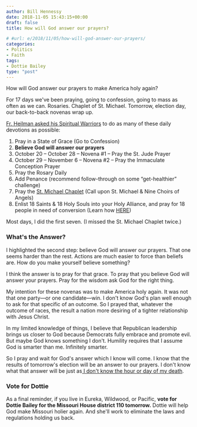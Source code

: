 ```yaml
---
author: Bill Hennessy
date: 2018-11-05 15:43:15+00:00
draft: false
title: How will God answer our prayers?

# #url: e/2018/11/05/how-will-god-answer-our-prayers/
categories:
- Politics
- Faith
tags:
- Dottie Bailey
type: "post"
---
```





How will God answer our prayers to make America holy again?







For 17 days we've been praying, going to confession, going to mass as often as we can. Rosaries. Chaplet of St. Michael. Tomorrow, election day, our back-to-back novenas wrap up.







[Fr. Heilman asked his Spiritual Warriors](https://www.romancatholicman.com/make-america-holy-again-spiritual-warfare-campaign-day-17/) to do as many of these daily devotions as possible:





  1. Pray in a State of Grace (Go to Confession)  
  2. **Believe God will answer our prayers**  
  3. October 20 – October 28 – Novena #1 – Pray the St. Jude Prayer  
  4. October 29 – November 6 – Novena #2 – Pray the Immaculate Conception Prayer  
  5. Pray the Rosary Daily  
  6. Add Penance (recommend follow-through on some “get-healthier” challenge)  
  7. Pray the [St. Michael Chaplet](https://www.romancatholicman.com/st-michael-combat-chaplet/) (Call upon St. Michael & Nine Choirs of Angels)  
  8. Enlist 18 Saints & 18 Holy Souls into your Holy Alliance, and pray for 18 people in need of conversion (Learn how [HERE](https://www.romancatholicman.com/best-way-pray-holy-souls-purgatory-living-loved-ones-2/))





Most days, I did the first seven. (I missed the St. Michael Chaplet twice.) 







### What's the Answer?







I highlighted the second step: believe God will answer our prayers. That one seems harder than the rest. Actions are much easier to force than beliefs are. How do you make yourself believe something?







I think the answer is to pray for that grace. To pray that you believe God will answer your prayers. Pray for the wisdom ask God for the right thing. 







My intention for these novenas was to make America holy again. It was not that one party—or one candidate—win. I don't know God's plan well enough to ask for that specific of an outcome. So I prayed that, whatever the outcome of races, the result a nation more desiring of a tighter relationship with Jesus Christ. 







In my limited knowledge of things, I believe that Republican leadership brings us closer to God because Democrats fully embrace and promote evil. But maybe God knows something I don't. Humility requires that I assume God is smarter than me. Infinitely smarter. 







So I pray and wait for God's answer which I know will come. I know that the results of tomorrow's election will be an answer to our prayers. I don't know what that answer will be just as[ I don't know the hour or day of my death](https://www.hennessysview.com/2018/11/01/what-do-stoics-and-catholics-have-in-common/). 







### Vote for Dottie







As a final reminder, if you live in Eureka, Wildwood, or Pacific, **vote for Dottie Bailey for the Missouri House district 110 tomorrow.** Dottie will help God make Missouri holier again. And she'll work to eliminate the laws and regulations holding us back. 



